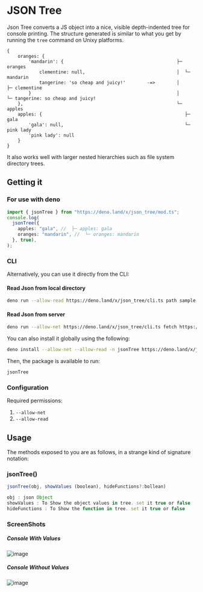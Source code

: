 # JSON Tree

Json Tree converts a JS object into a nice, visible depth-indented tree for
console printing. The structure generated is similar to what you get by running
the `tree` command on Unixy platforms.

```
{
    oranges: {
        'mandarin': {                                          ├─ oranges
            clementine: null,                                  │  └─ mandarin
            tangerine: 'so cheap and juicy!'        -=>        │     ├─ clementine
        }                                                      │     └─ tangerine: so cheap and juicy!
    },                                                         └─ apples
    apples: {                                                     ├─ gala
        'gala': null,                                             └─ pink lady
        'pink lady': null
    }
}
```

It also works well with larger nested hierarchies such as file system directory
trees.

## Getting it

### For use with deno

```ts
import { jsonTree } from "https://deno.land/x/json_tree/mod.ts";
console.log(
  jsonTree({
    apples: "gala", //  ├─ apples: gala
    oranges: "mandarin", //  └─ oranges: mandarin
  }, true),
);
```

### CLI

Alternatively, you can use it directly from the CLI:

#### Read Json from local directory

```bash
deno run --allow-read https://deno.land/x/json_tree/cli.ts path sample.json
```

#### Read Json from server

```bash
deno run --allow-net https://deno.land/x/json_tree/cli.ts fetch https://jsonplaceholder.typicode.com/users
```

You can also install it globally using the following:

```bash
deno install --allow-net --allow-read -n jsonTree https://deno.land/x/json_tree/cli.ts
```

Then, the package is available to run:

```bash
jsonTree
```

### Configuration

Required permissions:

1. `--allow-net`
2. `--allow-read`

## Usage

The methods exposed to you are as follows, in a strange kind of signature
notation:

### jsonTree()

```js
jsonTree(obj, showValues (boolean), hideFunctions?:bollean)

obj : json Object
showValues : To Show the object values in tree. set it true or false
hideFunctions : To Show the function in tree. set it true or false
```

### ScreenShots

##### Console With Values

![image](https://raw.githubusercontent.com/satty1987/json_tree/master/screenshots/consoleWithValues.jpg)

##### Console Without Values

![image](https://raw.githubusercontent.com/satty1987/json_tree/master/screenshots/consoleWithoutValues.jpg)
